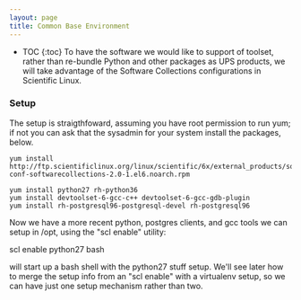 ```yaml
---
layout: page
title: Common Base Environment
---
```

* TOC
{:toc}
To have the software we would like to support of toolset, rather than re-bundle Python and other packages as UPS products, we will take advantage of the Software Collections configurations in Scientific Linux.

### Setup

The setup is straigthfoward, assuming you have root permission to run yum; if not you can ask that the sysadmin for your system install the packages, below.


    yum install http://ftp.scientificlinux.org/linux/scientific/6x/external_products/softwarecollections/yum-conf-softwarecollections-2.0-1.el6.noarch.rpm

    yum install python27 rh-python36
    yum install devtoolset-6-gcc-c++ devtoolset-6-gcc-gdb-plugin
    yum install rh-postgresql96-postgresql-devel rh-postgresql96

Now we have a more recent python, postgres clients, and gcc tools we can setup in /opt, using the "scl enable" utility:

scl enable python27 bash

will start up a bash shell with the python27 stuff setup. We'll see later how to merge the setup info
from an "scl enable" with a virtualenv setup, so we can have just one setup mechanism rather than two.